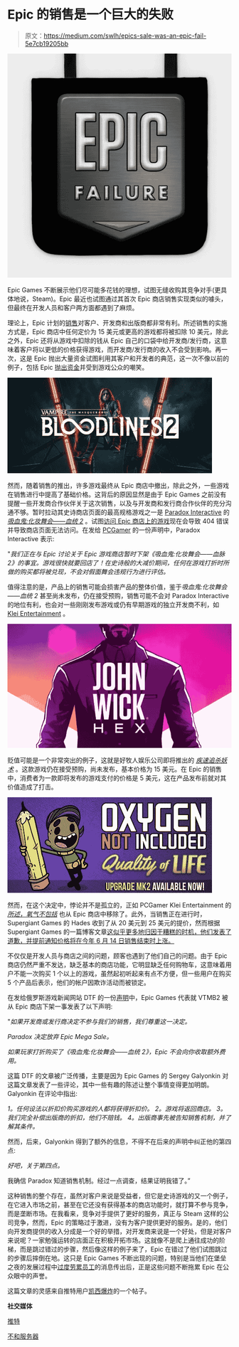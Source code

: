 # Epic 的销售是一个巨大的失败

> 原文：<https://medium.com/swlh/epics-sale-was-an-epic-fail-5e7cb19205bb>

![](img/6eacd7ccc4a02c46067f75050442ba34.png)

Epic Games 不断展示他们尽可能多花钱的理想，试图无缝收购其竞争对手(更具体地说，Steam)。Epic 最近也试图通过其首次 Epic 商店销售实现类似的噱头，但最终在开发人员和客户两方面都遇到了麻烦。

理论上，Epic 计划的[销售](https://www.epicgames.com/store/en-US/news/announcing-the-epic-mega-sale)对客户、开发商和出版商都非常有利。所述销售的实施方式是，Epic 商店中任何定价为 15 美元或更高的游戏都将被扣除 10 美元，除此之外，Epic 还将从游戏中扣除的钱从 Epic 自己的口袋中给开发商/发行商，这意味着客户将以更低的价格获得游戏，而开发商/发行商的收入不会受到影响。再一次，这是 Epic 抛出大量资金试图利用其客户和开发者的典范，这一次不像以前的例子，包括 Epic [抛出资金](https://arstechnica.com/gaming/2019/05/epics-store-continues-to-absorb-pc-gaming-exclusives-large-and-small/)并受到游戏公众的嘲笑。

![](img/bde1f9cd5f519a8809a455978f9148a7.png)

然而，随着销售的推出，许多游戏最终从 Epic 商店中撤出，除此之外，一些游戏在销售进行中提高了基础价格。这背后的原因显然是由于 Epic Games 之前没有提醒一些开发商合作伙伴关于这次销售，以及与开发商和发行商合作伙伴的充分沟通不够。暂时拉动其史诗商店页面的最高规格游戏之一是 [Paradox Interactive](https://store.steampowered.com/search/?publisher=Paradox%20Interactive) 的 [*吸血鬼:化妆舞会——血统 2*](https://store.steampowered.com/app/532790/Vampire_The_Masquerade__Bloodlines_2/) 。试图[访问 Epic 商店上的游戏](https://www.epicgames.com/store/en-US/product/vampire-the-masquerade-bloodlines-2/standard-edition)现在会导致 404 错误并导致商店页面无法访问。在发给 [PCGamer](https://www.pcgamer.com/uk/bloodlines-2-oxygen-not-included-removed-from-epic-store-as-sale-price-confusion-rises/) 的一份声明中，Paradox Interactive 表示:

"*我们正在与 Epic 讨论关于 Epic 游戏商店暂时下架《吸血鬼:化妆舞会——血脉 2》的事宜。游戏很快就要回店了！在史诗般的大减价期间，任何在游戏打折时所做的购买都将被兑现，不会对假面舞会违规行为进行评估。*

值得注意的是，产品上的销售可能会损害产品的整体价值，鉴于*吸血鬼:化妆舞会——血统 2* 甚至尚未发布，仍在接受预购，销售可能不会对 Paradox Interactive 的地位有利，也会对一些刚刚发布游戏或仍有早期游戏的独立开发商不利，如 [Klei Entertainment](https://store.steampowered.com/developer/klei) 。

![](img/fa38d291d5571e0f2abaab41f05c7616.png)

贬值可能是一个非常突出的例子，这就是好牧人娱乐公司即将推出的 [*疾速追杀妖术*](https://www.epicgames.com/store/en-US/product/johnwickhex/home) 。这款游戏仍在接受预购，尚未发布，基本价格为 15 美元。在 Epic 的销售中，消费者为一款即将发布的游戏支付的价格是 5 美元，这在产品发布前就对其价值造成了打击。

![](img/fc21dc3852aa4b375c12f3acad2ccf86.png)

然而，在这个决定中，悖论并不是孤立的，正如 PCGamer Klei Entertainment 的 [*所述，氧气不包括*](https://store.steampowered.com/app/457140/Oxygen_Not_Included/) 也从 Epic 商店中移除了。此外，当销售正在进行时，Supergiant Games 的 Hades 收到了从 20 美元到 25 美元的提价，然而根据 Supergiant Games 的一篇博客文章[这似乎更多地归因于糟糕的时机，他们发表了道歉，并提前通知价格将在今年 6 月 14 日销售结束时上涨。](https://www.supergiantgames.com/blog/hades-pricing-and-the-epic-mega-sale/)

不仅仅是开发人员与商店之间的问题，顾客也遇到了他们自己的问题。由于 Epic 商店仍然严重不发达，缺乏基本的商店功能，它明显缺乏任何购物车，这意味着用户不能一次购买 1 个以上的游戏，虽然起初听起来有点不方便，但一些用户在购买 5 个产品后表示，他们的帐户因欺诈活动而被锁定。

在发给俄罗斯游戏新闻网站 DTF 的一份[声明](https://dtf.ru/gameindustry/50593-vampire-the-masquerade-bloodlines-2-propala-iz-egs-do-konca-rasprodazhi)中，Epic Games 代表就 VTMB2 被从 Epic 商店下架一事发表了以下声明:

"*如果开发商或发行商决定不参与我们的销售，我们尊重这一决定。*

*Paradox 决定放弃 Epic Mega Sale。*

*如果玩家打折购买了《吸血鬼:化妆舞会——血统 2》，Epic 不会向你收取额外费用。*

这篇 DTF 的文章被广泛传播，主要是因为 Epic Games 的 Sergey Galyonkin 对这篇文章发表了一些评论，其中一些有趣的陈述让整个事情变得更加明朗。Galyonkin 在评论中指出:

*1。任何设法以折扣价购买游戏的人都将获得折扣价。
2。游戏将返回商店。
3。我们完全补偿出版商的折扣，他们不赔钱。
4。出版商事先被告知销售机制，并了解其条件。*

然而，后来，Galyonkin 得到了额外的信息，不得不在后来的声明中纠正他的第四点:

*好吧，关于第四点。*

我确信 Paradox 知道销售机制。经过一点调查，结果证明我错了。”

这种销售的整个存在，虽然对客户来说是受益者，但它是史诗游戏的又一个例子，在它进入市场之前，甚至在它还没有获得基本的商店功能时，就打算不参与竞争，而是垄断市场。在我看来，竞争对手提供了更好的服务，真正与 Steam 这样的公司竞争，然而，Epic 的策略过于激进，没有为客户提供更好的服务。是的，他们向开发商提供的收入分成是一个好的举措，对开发商来说是一个好处，但是对客户来说呢？一家勉强运转的店面正在积极开拓市场。这就像不是爬上通往成功的阶梯，而是跳过错过的步骤，然后像这样的例子来了，Epic 在错过了他们试图跳过的步骤后摔倒在地。这只是 Epic Games 不断出现的问题，特别是当他们在堡垒之夜的发展过程中[过度劳累员工](https://www.polygon.com/2019/4/23/18507750/fortnite-work-crunch-epic-games)的消息传出后，正是这些问题不断拖累 Epic 在公众眼中的声誉。

这篇文章的灵感来自推特用户[凯西爆炸](https://twitter.com/CaseyExplosion/status/1129713218321027073)的一个帖子。

**社交媒体**

[推特](https://twitter.com/MellowOnline1)

[不和服务器](https://discordapp.com/invite/jTqwyYt)